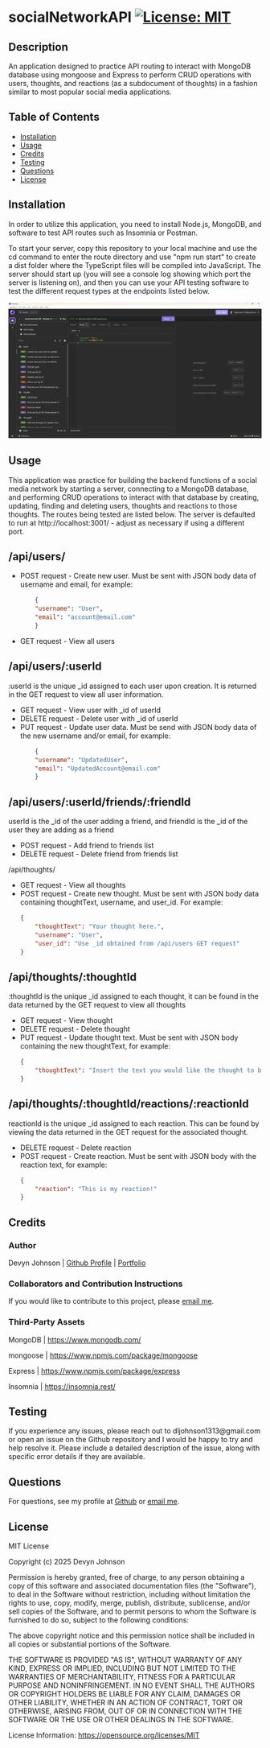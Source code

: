 # socialNetworkAPI [![License: MIT](https://img.shields.io/badge/License-MIT-yellow.svg)](https://opensource.org/licenses/MIT)
            
## Description
<p>An application designed to practice API routing to interact with MongoDB database using mongoose and Express to perform CRUD operations with users, thoughts, and reactions (as a subdocument of thoughts) in a fashion similar to most popular social media applications.</p>
            
## Table of Contents
- [Installation](#installation)
- [Usage](#usage)
- [Credits](#credits)
- [Testing](#testing)
- [Questions](#questions)
- [License](#license)
            
## Installation
<p>In order to utilize this application, you need to install Node.js, MongoDB, and software to test API routes such as Insomnia or Postman.</p>

<p>To start your server, copy this repository to your local machine and use the cd command to enter the route directory and use "npm run start" to create a dist folder where the TypeScript files will be compiled into JavaScript. The server should start up (you will see a console log showing which port the server is listening on), and then you can use your API testing software to test the different request types at the endpoints listed below.</p>

![screenshot of insomnia](./src/images/insomniaScreenshot.png)
            
## Usage
<p>This application was practice for building the backend functions of a social media network by starting a server, connecting to a MongoDB database, and performing CRUD operations to interact with that database by creating, updating, finding and deleting users, thoughts and reactions to those thoughts. The routes being tested are listed below. The server is defaulted to run at http://localhost:3001/ - adjust as necessary if using a different port.</p>

<h2>/api/users/</h2>
<ul>
<li>POST request - Create new user. Must be sent with JSON body data of username and email, for example:

``` JSON
    {
    "username": "User",
    "email": "account@email.com"
    }
```
</li>
<li>GET request - View all users</li>
</ul>

<h2>/api/users/:userId</h2>
<p>:userId is the unique _id assigned to each user upon creation. It is returned in the GET request to view all user information.</p>
<ul>
<li>GET request - View user with _id of userId</li>
<li>DELETE request - Delete user with _id of userId</li>
<li>PUT request - Update user data. Must be send with JSON body data of the new username and/or email, for example:

``` JSON
    {
    "username": "UpdatedUser",
    "email": "UpdatedAccount@email.com"
    }
```
</li>
</ul>

<h2>/api/users/:userId/friends/:friendId</h2>
<p>userId is the _id of the user adding a friend, and friendId is the _id of the user they are adding as a friend
<ul>
<li>POST request - Add friend to friends list</li>
<li>DELETE request - Delete friend from friends list</li>
</ul>

<p>/api/thoughts/</p>
<ul>
<li>GET request - View all thoughts</li>
<li>POST request - Create new thought. Must be sent with JSON body data containing thoughtText, username, and user_id. For example:

``` JSON
{
    "thoughtText": "Your thought here.",
    "username": "User",
    "user_id": "Use _id obtained from /api/users GET request"
}
```
</li>
</ul>

<h2>/api/thoughts/:thoughtId</h2>
<p>:thoughtId is the unique _id assigned to each thought, it can be found in the data returned by the GET request to view all thoughts
<ul>
<li>GET request - View thought</li>
<li>DELETE request - Delete thought</li>
<li>PUT request - Update thought text. Must be sent with JSON body containing the new thoughtText, for example:

``` JSON
{
    "thoughtText": "Insert the text you would like the thought to be updated to here."
}
```

</li>
</ul>

<h2>/api/thoughts/:thoughtId/reactions/:reactionId</h2>
<p>reactionId is the unique _id assigned to each reaction. This can be found by viewing the data returned in the GET request for the associated thought.</p>
<ul>
<li>DELETE request - Delete reaction</li>
<li>POST request - Create reaction. Must be sent with JSON body with the reaction text, for example:

``` JSON
{
    "reaction": "This is my reaction!"
}
```

</li>
</ul>

## Credits

### Author
<p>Devyn Johnson | <a href="https://github.com/DevynJohnson">Github Profile</a> | <a href="https://devynjohnsonportfolio.netlify.app/"> Portfolio</a></p>
        
### Collaborators and Contribution Instructions

<p>If you would like to contribute to this project, please <a href="mailto:dljohnson1313@gmail.com">email me</a>.</p>
            
### Third-Party Assets
<p>MongoDB | <a href="https://www.mongodb.com/">https://www.mongodb.com/</a></p><p>mongoose | <a href="https://www.npmjs.com/package/mongoose">https://www.npmjs.com/package/mongoose</a></p><p>Express | <a href="https://www.npmjs.com/package/express">https://www.npmjs.com/package/express</a></p><p>Insomnia | <a href="https://insomnia.rest/">https://insomnia.rest/</a></p>

## Testing
<p>If you experience any issues, please reach out to dljohnson1313@gmail.com or open an issue on the Github repository and I would be happy to try and help resolve it. Please include a detailed description of the issue, along with specific error details if they are available.</p>

## Questions
<p>For questions, see my profile at <a href="https://github.com/DevynJohnson">Github</a> or <a href="mailto:dljohnson1313@gmail.com">email me</a>.</p>
            
## License
<p>MIT License

Copyright (c) 2025 Devyn Johnson

Permission is hereby granted, free of charge, to any person obtaining a copy
of this software and associated documentation files (the "Software"), to deal
in the Software without restriction, including without limitation the rights
to use, copy, modify, merge, publish, distribute, sublicense, and/or sell
copies of the Software, and to permit persons to whom the Software is
furnished to do so, subject to the following conditions:

The above copyright notice and this permission notice shall be included in all
copies or substantial portions of the Software.

THE SOFTWARE IS PROVIDED "AS IS", WITHOUT WARRANTY OF ANY KIND, EXPRESS OR
IMPLIED, INCLUDING BUT NOT LIMITED TO THE WARRANTIES OF MERCHANTABILITY,
FITNESS FOR A PARTICULAR PURPOSE AND NONINFRINGEMENT. IN NO EVENT SHALL THE
AUTHORS OR COPYRIGHT HOLDERS BE LIABLE FOR ANY CLAIM, DAMAGES OR OTHER
LIABILITY, WHETHER IN AN ACTION OF CONTRACT, TORT OR OTHERWISE, ARISING FROM,
OUT OF OR IN CONNECTION WITH THE SOFTWARE OR THE USE OR OTHER DEALINGS IN THE
SOFTWARE.</p>
<p>License Information: <a href="https://opensource.org/licenses/MIT">https://opensource.org/licenses/MIT</a></p>